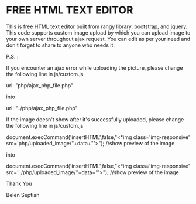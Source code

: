 # FREE HTML TEXT EDITOR

This is free HTML text editor built from rangy library, bootstrap, and jquery. This code supports custom image upload by which you can upload image to your own server throughout ajax request. You can edit as per your need and don't forget to share to anyone who needs it.

P.S. : 

If you encounter an ajax error while uploading the picture, please change the following line in js/custom.js

url: "php/ajax_php_file.php"

into

url: "../php/ajax_php_file.php"


If the image doesn't show after it's successfully uploaded, please change the following line in js/custom.js

document.execCommand('insertHTML',false,"<*img class='img-responsive' src='php/uploaded_image/"+data+"'>"); //show preview of the image

into

document.execCommand('insertHTML',false,"<*img class='img-responsive' src='../php/uploaded_image/"+data+"'>"); //show preview of the image


Thank You

Belen Septian


  
 
